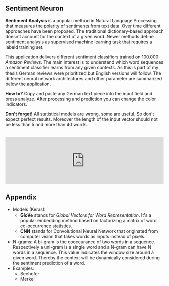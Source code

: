 
## Sentiment Neuron

**Sentiment Analysis** is a popular method in Natural Language Processing that measures the polarity of sentiments from text data. Over time different approaches have been proposed. The traditional dictionary-based approach doesn't account for the context of a given word. Newer methods define sentiment analysis as supervised machine learning task that requires a labeld training set. 

This application delivers different sentiment classifiers trained on 100.000 *Amazon Reviews*. The main interest is to understand which word sequences a sentiment classifier learns from any given contexts. As this is part of my thesis German reviews were prioritized but English versions will follow. The different neural network architectures and other parameter are summarized below the application. 

**How to?** Copy and paste any German text piece into the input field and press analyze. After processing and prediction you can change the color indicators. 

**Don't forget!** All statistical models are wrong, some are useful. So don't expect perfect results. Moreover the length of the input vector should not be less than 5 and more than 40 words.   

<!---<iframe id = "myIframe" src="https://systats.shinyapps.io/shiny_sent/" style="border: none; width: 900px; height: 1000px"></iframe>--->
<br>

<script type="text/javascript" src="https://cdnjs.cloudflare.com/ajax/libs/iframe-resizer/3.5.16/iframeResizer.min.js"></script>
<style>
  iframe {
    min-width: 100%;
  }
</style>

<iframe id="myIframe" src="https://systats.shinyapps.io/shiny_sent/" scrolling="no" frameborder="no"></iframe>
<script>
  iFrameResize({
    heightCalculationMethod: 'taggedElement'
  });
</script>

## Appendix

* Models (Keras):
    + **GloVe** stands for *Global Vectors for Word Representation*. It's a popular embedding method based on factorizing a matrix of word co-occurrence statistics.
    + **CNN** stands for Convolutional Neural Network that originated from computer vision that takes words as inputs instead of pixels.  
* N-grams: A bi-gram is the cooccurance of two words in a sequence. Respectively a uni-gram is a single word and a N-gram can have N words in a sequence. This value indicates the window size around a given word. Thereby the context will be dynamically considered during the sentiment prediction of a word. 
* Examples:
    + Seehofer
    + Merkel
